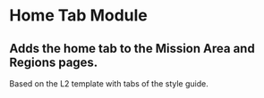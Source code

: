 # Home Tab Module
## Adds the home tab to the Mission Area and Regions pages.

Based on the L2 template with tabs of the style guide.